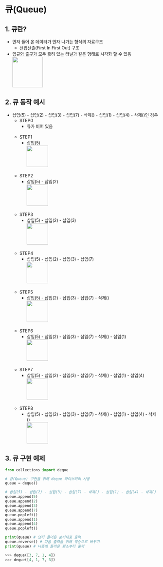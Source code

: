 # 큐(Queue)

## 1. 큐란?
- 먼저 들어 온 데이터가 먼자 나가는 형식의 자료구조
    - 선입선출(First In First Out) 구조
- 입규와 출구가 모두 뚫려 있는 터널과 같은 형태로 시각화 할 수 있음<br>
    <img src="https://img1.daumcdn.net/thumb/R1280x0/?scode=mtistory2&fname=https%3A%2F%2Fblog.kakaocdn.net%2Fdn%2FbkhIKO%2FbtqJZnLDLGk%2FxaCA40z0Vk77Bu2TBwO750%2Fimg.png" height="100"></img>

## 2. 큐 동작 예시
- 삽입(5) - 삽입(2) - 삽입(3) - 삽입(7) - 삭제() - 삽입(1) - 삽입(4) - 삭제()인 경우
    - STEP0
        - 큐가 비어 있음<br><br>
    - STEP1
        - 삽입(5)<br>
        <img src="https://img1.daumcdn.net/thumb/R1280x0/?scode=mtistory2&fname=https%3A%2F%2Fblog.kakaocdn.net%2Fdn%2Fydd9x%2FbtqJZm0gLeX%2FRlg6leSzUV77gof2eyyKR1%2Fimg.png" height="70"></img><br><br>
    - STEP2
        - 삽입(5) - 삽입(2)<br>
        <img src="https://img1.daumcdn.net/thumb/R1280x0/?scode=mtistory2&fname=https%3A%2F%2Fblog.kakaocdn.net%2Fdn%2Fc95Jfu%2FbtqJ3hYa7LK%2FGzwrbIHNkl8rg6zQAC9sFk%2Fimg.png" height="70"></img><br><br>
    - STEP3
        - 삽입(5) - 삽입(2) - 삽입(3)<br>
        <img src="https://img1.daumcdn.net/thumb/R1280x0/?scode=mtistory2&fname=https%3A%2F%2Fblog.kakaocdn.net%2Fdn%2FdA6Ev3%2FbtqJZndLxTR%2FIOdIia5JLu1Wb2ZVC3ah90%2Fimg.png" height="70"></img><br><br>
    - STEP4
        - 삽입(5) - 삽입(2) - 삽입(3) - 삽입(7)<br>
        <img src="https://img1.daumcdn.net/thumb/R1280x0/?scode=mtistory2&fname=https%3A%2F%2Fblog.kakaocdn.net%2Fdn%2FIHhNw%2FbtqJ3gZh0HY%2FrYPrrdvfVc7X6Pl8OE4mSK%2Fimg.png" height="70"></img><br><br>
    - STEP5
        - 삽입(5) - 삽입(2) - 삽입(3) - 삽입(7) - 삭제()<br>
        <img src="https://img1.daumcdn.net/thumb/R1280x0/?scode=mtistory2&fname=https%3A%2F%2Fblog.kakaocdn.net%2Fdn%2FdLCYWZ%2FbtqJZmTtgvK%2FgZUUyHYfcdImrjFuXJSK5K%2Fimg.png" height="70"></img><br><br>
    - STEP6
        - 삽입(5) - 삽입(2) - 삽입(3) - 삽입(7) - 삭제() - 삽입(1)<br>
        <img src="https://img1.daumcdn.net/thumb/R1280x0/?scode=mtistory2&fname=https%3A%2F%2Fblog.kakaocdn.net%2Fdn%2FypNf9%2FbtqJZmlD8RZ%2FVHOcyko6gc8pvHFyLBmAWK%2Fimg.png" height="70"></img><br><br>
    - STEP7
        - 삽입(5) - 삽입(2) - 삽입(3) - 삽입(7) - 삭제() - 삽입(1) - 삽입(4)<br>
        <img src="https://img1.daumcdn.net/thumb/R1280x0/?scode=mtistory2&fname=https%3A%2F%2Fblog.kakaocdn.net%2Fdn%2F2C5hD%2FbtqJ0n5DVfr%2FGfD3vJGUFYeWAxwkLbYvvk%2Fimg.png" height="70"></img><br><br>
    - STEP8
        - 삽입(5) - 삽입(2) - 삽입(3) - 삽입(7) - 삭제() - 삽입(1) - 삽입(4) - 삭제()<br>
        <img src="https://img1.daumcdn.net/thumb/R1280x0/?scode=mtistory2&fname=https%3A%2F%2Fblog.kakaocdn.net%2Fdn%2FbmDAJU%2FbtqJ6dOwkIK%2FTontx22U5jA8JOsip2a7Lk%2Fimg.png" height="70"></img>

## 3. 큐 구현 예제
```python
from collections import deque 

# 큐(Queue) 구현을 위해 deque 라이브러리 사용
queue = deque()

# 삽입(5) - 삽입(2) - 삽입(3) - 삽입(7) - 삭제() - 삽입(1) - 삽입(4) - 삭제()
queue.append(5)
queue.append(2)
queue.append(3)
queue.append(7)
queue.popleft()
queue.append(1)
queue.append(4)
queue.popleft()

print(queue) # 먼저 들어온 순서대로 출력
queue.reverse() # 다음 출력을 위해 역순으로 바꾸기
print(queue) # 나중에 들어온 원소부터 출력

>>> deque([3, 7, 1, 4])
>>> deque([4, 1, 7, 3])
```